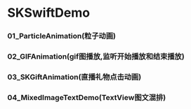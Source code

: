 # SKSwiftDemo


### 01_ParticleAnimation(粒子动画)
### 02_GIFAnimation(gif图播放,监听开始播放和结束播放)
### 03_SKGiftAnimation(直播礼物点击动画)
### 04_MixedImageTextDemo(TextView图文混排)


